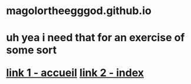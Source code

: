 <h1>magolortheegggod.github.io<h1/>
<p></p>uh yea i need that for an exercise of some sort<p/>
<a href="accueil.html">link 1 - accueil<a/>
<a href="php/index.php.html">link 2 - index<a/>

